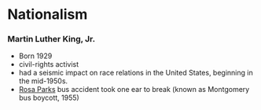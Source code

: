 # Nationalism

### Martin Luther King, Jr.

* Born 1929
* civil-rights activist
* had a seismic impact on race relations in the United States, beginning in the mid-1950s.
* [Rosa Parks](https://en.wikipedia.org/wiki/Rosa_Parks) bus accident took one ear to break \(known as Montgomery bus boycott, 1955\)

